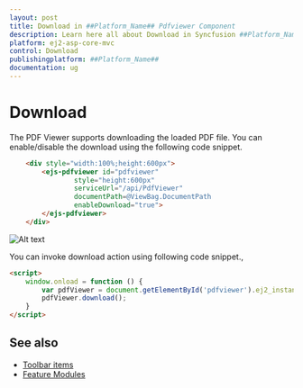 ```yaml
---
layout: post
title: Download in ##Platform_Name## Pdfviewer Component
description: Learn here all about Download in Syncfusion ##Platform_Name## Pdfviewer component and more.
platform: ej2-asp-core-mvc
control: Download
publishingplatform: ##Platform_Name##
documentation: ug
---
```


# Download

The PDF Viewer supports downloading the loaded PDF file. You can enable/disable the download using the following code snippet.

```html
    <div style="width:100%;height:600px">
        <ejs-pdfviewer id="pdfviewer"
                style="height:600px"
                serviceUrl="/api/PdfViewer"
                documentPath=@ViewBag.DocumentPath
                enableDownload="true">
        </ejs-pdfviewer>
    </div>
```

![Alt text](./images/download.png)

You can invoke download action using following code snippet.,

```html
<script>
    window.onload = function () {
        var pdfViewer = document.getElementById('pdfviewer').ej2_instances[0];
        pdfViewer.download();
    }
</script>

```

## See also

* [Toolbar items](./toolbar)
* [Feature Modules](./feature-module)